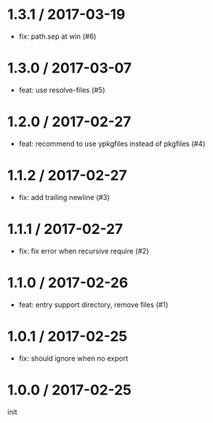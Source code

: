 
1.3.1 / 2017-03-19
==================

  * fix: path.sep at win (#6)

1.3.0 / 2017-03-07
==================

  * feat: use resolve-files (#5)

1.2.0 / 2017-02-27
==================

  * feat: recommend to use ypkgfiles instead of pkgfiles (#4)

1.1.2 / 2017-02-27
==================

  * fix: add trailing newline (#3)

1.1.1 / 2017-02-27
==================

  * fix: fix error when recursive require (#2)

1.1.0 / 2017-02-26
==================

  * feat: entry support directory, remove files (#1)

1.0.1 / 2017-02-25
==================

 * fix: should ignore when no export

1.0.0 / 2017-02-25
==================

init

